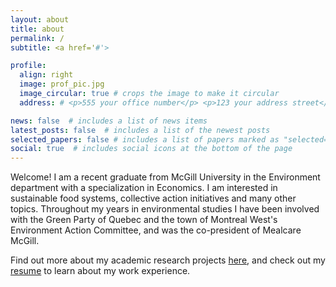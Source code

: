 ```yaml
---
layout: about
title: about
permalink: /
subtitle: <a href='#'>

profile:
  align: right
  image: prof_pic.jpg
  image_circular: true # crops the image to make it circular
  address: # <p>555 your office number</p> <p>123 your address street</p> <p>Your City, State 12345</p>

news: false  # includes a list of news items
latest_posts: false  # includes a list of the newest posts
selected_papers: false # includes a list of papers marked as "selected={true}"
social: true  # includes social icons at the bottom of the page
---
```


Welcome! I am a recent graduate from McGill University in the Environment department with a specialization in Economics. I am interested in sustainable food systems, collective action initiatives and many other topics. Throughout my years in environmental studies I have been involved with the Green Party of Quebec and the town of Montreal West's Environment Action Committee, and was the co-president of Mealcare McGill. 

Find out more about my academic research projects [here](/research/), and check out my [resume](/cv/) to learn about my work experience. 

